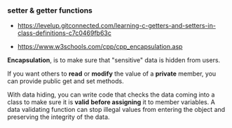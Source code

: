 ### setter & getter functions

- https://levelup.gitconnected.com/learning-c-getters-and-setters-in-class-definitions-c7c0469fb63c

- https://www.w3schools.com/cpp/cpp_encapsulation.asp

**Encapsulation**, is to make sure that "sensitive" data is hidden from users.

If you want others to **read** or **modify** the value of a **private** member, you can provide public get and set methods.

With data hiding, you can write code that checks the data coming into a class to make sure it is **valid** **before assigning** it to member variables. A data validating function can stop illegal values from entering the object and preserving the integrity of the data.
